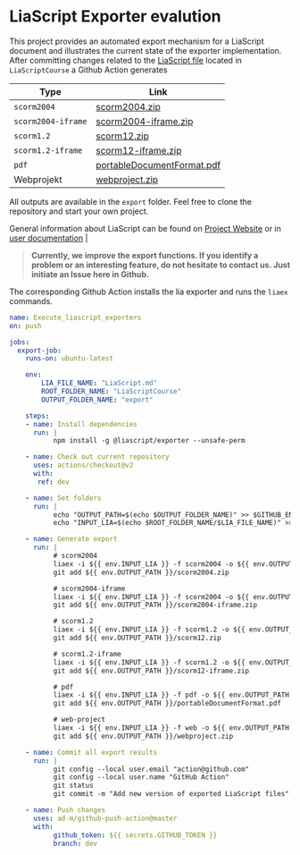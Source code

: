 # LiaScript Exporter evalution

This project provides an automated export mechanism for a LiaScript document and illustrates the current state of the exporter implementation. After committing changes related to the  [LiaScript file](https://liascript.github.io/course/?https://raw.githubusercontent.com/LiaPlayground/test-exports/dev/LiaScriptCourse/LiaScript.md#1) located in `LiaScriptCourse` a Github Action generates 

| Type               | Link                                                                                                                  |
| ------------------ | --------------------------------------------------------------------------------------------------------------------- |
| `scorm2004`        | [scorm2004.zip](https://github.com/LiaPlayground/test-exports/raw/dev/export/scorm2004.zip)                           |
| `scorm2004-iframe` | [scorm2004-iframe.zip](https://github.com/LiaPlayground/test-exports/raw/dev/export/scorm2004-iframe.zip)             |
| `scorm1.2`         | [scorm12.zip](https://github.com/LiaPlayground/test-exports/raw/dev/export/scorm12s.zip)                             |
| `scorm1.2-iframe`  | [scorm12-iframe.zip](https://github.com/LiaPlayground/test-exports/raw/dev/export/scorm12-iframe.zip)                 |
| `pdf`              | [portableDocumentFormat.pdf](https://github.com/LiaPlayground/test-exports/raw/dev/export/portableDocumentFormat.pdf) |
| Webprojekt         | [webproject.zip](https://github.com/LiaPlayground/test-exports/raw/dev/export/webproject.zip)                         |

All outputs are available in the `export` folder. Feel free to clone the repository and start your own project.

General information about LiaScript can be found on [Project Website](https://liascript.github.io/) or in [user documentation](https://liascript.github.io/course/?https://raw.githubusercontent.com/LiaScript/docs/master/README.md#1)
                                                                                                             |

> __Currently, we improve the export functions. If you identify a problem or an interesting feature, do not hesitate to contact us. Just initiate an Issue here in Github.__

The corresponding Github Action installs the lia exporter and runs the `liaex` commands.

```yaml
name: Execute_liascript_exporters
on: push

jobs:
  export-job:
    runs-on: ubuntu-latest

    env:
        LIA_FILE_NAME: "LiaScript.md"
        ROOT_FOLDER_NAME: "LiaScriptCourse"
        OUTPUT_FOLDER_NAME: "export"

    steps:    
    - name: Install dependencies
      run: |
           npm install -g @liascript/exporter --unsafe-perm

    - name: Check out current repository
      uses: actions/checkout@v2
      with: 
       ref: dev

    - name: Set folders
      run: |
           echo "OUTPUT_PATH=$(echo $OUTPUT_FOLDER_NAME)" >> $GITHUB_ENV
           echo "INPUT_LIA=$(echo $ROOT_FOLDER_NAME/$LIA_FILE_NAME)" >> $GITHUB_ENV

    - name: Generate export
      run: | 
           # scorm2004
           liaex -i ${{ env.INPUT_LIA }} -f scorm2004 -o ${{ env.OUTPUT_PATH }}/scorm2004
           git add ${{ env.OUTPUT_PATH }}/scorm2004.zip

           # scorm2004-iframe
           liaex -i ${{ env.INPUT_LIA }} -f scorm2004 -o ${{ env.OUTPUT_PATH }}/scorm2004-iframe --scorm-iframe
           git add ${{ env.OUTPUT_PATH }}/scorm2004-iframe.zip

           # scorm1.2
           liaex -i ${{ env.INPUT_LIA }} -f scorm1.2 -o ${{ env.OUTPUT_PATH }}/scorm12
           git add ${{ env.OUTPUT_PATH }}/scorm12.zip

           # scorm1.2-iframe
           liaex -i ${{ env.INPUT_LIA }} -f scorm1.2 -o ${{ env.OUTPUT_PATH }}/scorm12-iframe --scorm-iframe
           git add ${{ env.OUTPUT_PATH }}/scorm12-iframe.zip

           # pdf
           liaex -i ${{ env.INPUT_LIA }} -f pdf -o ${{ env.OUTPUT_PATH }}/portableDocumentFormat
           git add ${{ env.OUTPUT_PATH }}/portableDocumentFormat.pdf

           # web-project
           liaex -i ${{ env.INPUT_LIA }} -f web -o ${{ env.OUTPUT_PATH }}/webproject
           git add ${{ env.OUTPUT_PATH }}/webproject.zip

    - name: Commit all export results
      run: |
           git config --local user.email "action@github.com"
           git config --local user.name "GitHub Action"
           git status
           git commit -m "Add new version of exported LiaScript files" || echo "No changes to commit"

    - name: Push changes
      uses: ad-m/github-push-action@master
      with:
           github_token: ${{ secrets.GITHUB_TOKEN }}
           branch: dev
```